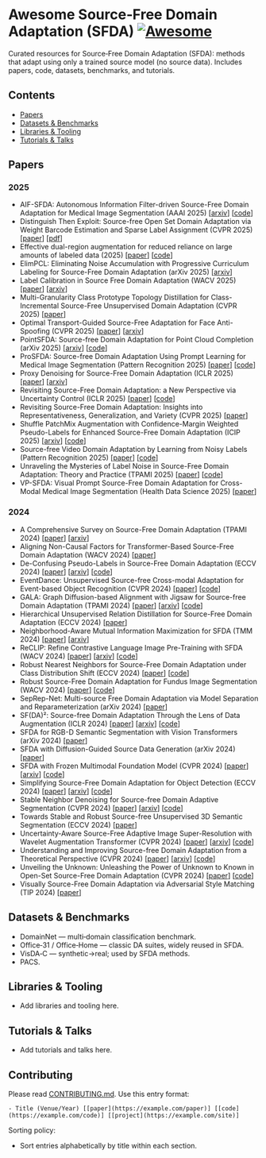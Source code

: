 # Awesome Source‑Free Domain Adaptation (SFDA) [![Awesome](https://awesome.re/badge.svg)](https://awesome.re)

Curated resources for Source‑Free Domain Adaptation (SFDA): methods that adapt using only a trained source model (no source data). Includes papers, code, datasets, benchmarks, and tutorials.
<!--lint disable awesome-github repo-url -->

## Contents
- [Papers](#papers)
- [Datasets & Benchmarks](#datasets--benchmarks)
- [Libraries & Tooling](#libraries--tooling)
- [Tutorials & Talks](#tutorials--talks)

## Papers
### 2025
- AIF-SFDA: Autonomous Information Filter-driven Source-Free Domain Adaptation for Medical Image Segmentation (AAAI 2025) [[arxiv](https://arxiv.org/abs/2501.03074)] [[code](https://github.com/JingHuaMan/AIF-SFDA)]
- Distinguish Then Exploit: Source-free Open Set Domain Adaptation via Weight Barcode Estimation and Sparse Label Assignment (CVPR 2025) [[paper](https://openaccess.thecvf.com/content/CVPR2025/html/Liu_Distinguish_Then_Exploit_Source-free_Open_Set_Domain_Adaptation_via_Weight_CVPR_2025_paper.html)] [[pdf](https://openaccess.thecvf.com/content/CVPR2025/papers/Liu_Distinguish_Then_Exploit_Source-free_Open_Set_Domain_Adaptation_via_Weight_CVPR_2025_paper.pdf)]
- Effective dual-region augmentation for reduced reliance on large amounts of labeled data (2025) [[paper](https://doi.org/10.1117/12.3058627)] [[code](https://github.com/PrasannaPulakurthi/Foreground-Background-Augmentation)]
- ElimPCL: Eliminating Noise Accumulation with Progressive Curriculum Labeling for Source-Free Domain Adaptation (arXiv 2025) [[arxiv](https://arxiv.org/abs/2503.23712)]
- Label Calibration in Source Free Domain Adaptation (WACV 2025) [[paper](https://openaccess.thecvf.com/content/WACV2025/html/Rai_Label_Calibration_in_Source_Free_Domain_Adaptation_WACV_2025_paper.html)] [[arxiv](https://arxiv.org/abs/2501.07072)]
- Multi-Granularity Class Prototype Topology Distillation for Class-Incremental Source-Free Unsupervised Domain Adaptation (CVPR 2025) [[paper](https://openaccess.thecvf.com/content/CVPR2025/html/Deng_Multi-Granularity_Class_Prototype_Topology_Distillation_for_Class-Incremental_Source-Free_Unsupervised_Domain_CVPR_2025_paper.html)]
- Optimal Transport-Guided Source-Free Adaptation for Face Anti-Spoofing (CVPR 2025) [[paper](https://openaccess.thecvf.com/content/CVPR2025/html/Li_Optimal_Transport-Guided_Source-Free_Adaptation_for_Face_Anti-Spoofing_CVPR_2025_paper.html)] [[arxiv](https://arxiv.org/abs/2503.22984)]
- PointSFDA: Source-free Domain Adaptation for Point Cloud Completion (arXiv 2025) [[arxiv](https://arxiv.org/abs/2503.15144)] [[code](https://github.com/Starak-x/PointSFDA)]
- ProSFDA: Source-free Domain Adaptation Using Prompt Learning for Medical Image Segmentation (Pattern Recognition 2025) [[paper](https://www.sciencedirect.com/science/article/abs/pii/S0031320325009513)] [[code](https://github.com/ShishuaiHu/ProSFDA)]
- Proxy Denoising for Source-Free Domain Adaptation (ICLR 2025) [[paper](https://openreview.net/forum?id=FIj9IEPCKr)] [[arxiv](https://arxiv.org/abs/2406.01658)]
- Revisiting Source-Free Domain Adaptation: a New Perspective via Uncertainty Control (ICLR 2025) [[paper](https://openreview.net/pdf?id=nx9Z5Kva96)] [[code](https://github.com/xugezheng/UCon_SFDA)]
- Revisiting Source-Free Domain Adaptation: Insights into Representativeness, Generalization, and Variety (CVPR 2025) [[paper](https://openaccess.thecvf.com/content/CVPR2025/html/Zhu_Revisiting_Source-Free_Domain_Adaptation_Insights_into_Representativeness_Generalization_and_Variety_CVPR_2025_paper.html)]
- Shuffle PatchMix Augmentation with Confidence-Margin Weighted Pseudo-Labels for Enhanced Source-Free Domain Adaptation (ICIP 2025) [[arxiv](https://arxiv.org/abs/2505.24216)] [[code](https://github.com/PrasannaPulakurthi/SPM)]
- Source-free Video Domain Adaptation by Learning from Noisy Labels (Pattern Recognition 2025) [[paper](https://www.sciencedirect.com/science/article/abs/pii/S0031320324010793)] [[code](https://github.com/avijit9/CleanAdapt)]
- Unraveling the Mysteries of Label Noise in Source-Free Domain Adaptation: Theory and Practice (TPAMI 2025) [[paper](https://www.computer.org/csdl/journal/tp/2025/05/10858421/23VPxGAlL4Q)] [[code](https://github.com/xugezheng/labelNoiseInSFDA)]
- VP-SFDA: Visual Prompt Source-Free Domain Adaptation for Cross-Modal Medical Image Segmentation (Health Data Science 2025) [[paper](https://academic.oup.com/hdsr/article/7/1/2025/7688831)]

### 2024
- A Comprehensive Survey on Source-Free Domain Adaptation (TPAMI 2024) [[paper](https://ieeexplore.ieee.org/document/10533539)] [[arxiv](https://arxiv.org/abs/2302.11803)]
- Aligning Non-Causal Factors for Transformer-Based Source-Free Domain Adaptation (WACV 2024) [[paper](https://openaccess.thecvf.com/content/WACV2024/html/Sanyal_Aligning_Non-Causal_Factors_for_Transformer-Based_Source-Free_Domain_Adaptation_WACV_2024_paper.html)]
- De-Confusing Pseudo-Labels in Source-Free Domain Adaptation (ECCV 2024) [[paper](https://www.ecva.net/papers/eccv_2024/papers_ECCV/papers/04967.pdf)] [[arxiv](https://arxiv.org/abs/2401.01650)] [[code](https://github.com/ssi-research/DCPL_SFDA)]
- EventDance: Unsupervised Source-free Cross-modal Adaptation for Event-based Object Recognition (CVPR 2024) [[paper](https://openaccess.thecvf.com/content/CVPR2024/papers/Zheng_EventDance_Unsupervised_Source-free_Cross-modal_Adaptation_for_Event-based_Object_Recognition_CVPR_2024_paper.html)] [[code](https://github.com/zhengxujosh/EventDance)]
- GALA: Graph Diffusion-based Alignment with Jigsaw for Source-free Domain Adaptation (TPAMI 2024) [[paper](https://ieeexplore.ieee.org/document/10405692)] [[arxiv](https://arxiv.org/abs/2307.08740)] [[code](https://github.com/Jerry-Luo-98/GALA)]
- Hierarchical Unsupervised Relation Distillation for Source-Free Domain Adaptation (ECCV 2024) [[paper](https://eccv.ecva.net/virtual/2024/poster/1198)]
- Neighborhood-Aware Mutual Information Maximization for SFDA (TMM 2024) [[paper](https://ieeexplore.ieee.org/document/10603809)] [[arxiv](https://arxiv.org/abs/2403.18239)]
- ReCLIP: Refine Contrastive Language Image Pre-Training with SFDA (WACV 2024) [[paper](https://openaccess.thecvf.com/content/WACV2024/html/Yao_ReCLIP_Refine_Contrastive_Language_Image_Pre-Training_with_Source-Free_Domain_Adaptation_WACV_2024_paper.html)] [[arxiv](https://arxiv.org/abs/2310.10893)] [[code](https://github.com/parasol-team/reclip)]
- Robust Nearest Neighbors for Source-Free Domain Adaptation under Class Distribution Shift (ECCV 2024) [[paper](https://eccv.ecva.net/virtual/2024/poster/833)] [[code](https://github.com/CyberAgentAILab/Robust_Nearest_Neighbors_SFDA-CDS)]
- Robust Source-Free Domain Adaptation for Fundus Image Segmentation (WACV 2024) [[paper](https://openaccess.thecvf.com/content/WACV2024/papers/Li_Robust_Source-Free_Domain_Adaptation_for_Fundus_Image_Segmentation_WACV_2024_paper.pdf)] [[code](https://github.com/LinGrayy/PLPB)]
- SepRep-Net: Multi-source Free Domain Adaptation via Model Separation and Reparameterization (arXiv 2024) [[paper](https://arxiv.org/abs/2402.08249)]
- SF(DA)²: Source-free Domain Adaptation Through the Lens of Data Augmentation (ICLR 2024) [[paper](https://openreview.net/forum?id=4WJ1X0XyBI)] [[arxiv](https://arxiv.org/abs/2312.08566)] [[code](https://github.com/shinyflight/SFDA2)]
- SFDA for RGB-D Semantic Segmentation with Vision Transformers (arXiv 2024) [[paper](https://arxiv.org/abs/2406.19533)]
- SFDA with Diffusion-Guided Source Data Generation (arXiv 2024) [[paper](https://arxiv.org/abs/2401.12047)]
- SFDA with Frozen Multimodal Foundation Model (CVPR 2024) [[paper](https://openaccess.thecvf.com/content/CVPR2024/papers/Tang_Source-Free_Domain_Adaptation_with_Frozen_Multimodal_Foundation_Model_CVPR_2024_paper.pdf)] [[arxiv](https://arxiv.org/abs/2311.16510)] [[code](https://github.com/tntek/source-free-domain-adaptation)]
- Simplifying Source-Free Domain Adaptation for Object Detection (ECCV 2024) [[paper](https://link.springer.com/chapter/10.1007/978-3-031-72986-7_7)] [[arxiv](https://arxiv.org/abs/2405.05829)] [[code](https://github.com/EPFL-IMOS/simple-SFOD)]
- Stable Neighbor Denoising for Source-free Domain Adaptive Segmentation (CVPR 2024) [[paper](https://openaccess.thecvf.com/content/CVPR2024/papers/Zhao_Stable_Neighbor_Denoising_for_Source-free_Domain_Adaptive_Segmentation_CVPR_2024_paper.pdf)] [[arxiv](https://arxiv.org/abs/2406.06813)] [[code](https://github.com/DZhaoXd/SND)]
- Towards Stable and Robust Source-free Unsupervised 3D Semantic Segmentation (ECCV 2024) [[paper](https://www.ecva.net/papers/eccv_2024/papers_ECCV/papers/00752.pdf)]
- Uncertainty-Aware Source-Free Adaptive Image Super-Resolution with Wavelet Augmentation Transformer (CVPR 2024) [[paper](https://openaccess.thecvf.com/content/CVPR2024/papers/Ai_Uncertainty-Aware_Source-Free_Adaptive_Image_Super-Resolution_with_Wavelet_Augmentation_Transformer_CVPR_2024_paper.pdf)] [[arxiv](https://arxiv.org/abs/2303.17783)] [[code](https://github.com/shallowdream204/SODA-SR)]
- Understanding and Improving Source-free Domain Adaptation from a Theoretical Perspective (CVPR 2024) [[paper](https://openaccess.thecvf.com/content/CVPR2024/html/Kawasaki_Understanding_and_Improving_Source-free_Domain_Adaptation_from_a_Theoretical_Perspective_CVPR_2024_paper.html)] [[arxiv](https://arxiv.org/abs/2403.15957)] [[code](https://github.com/nttcslab/improved_sfda)]
- Unveiling the Unknown: Unleashing the Power of Unknown to Known in Open-Set Source-Free Domain Adaptation (CVPR 2024) [[paper](https://openaccess.thecvf.com/content/CVPR2024/papers/Wan_Unveiling_the_Unknown_Unleashing_the_Power_of_Unknown_to_Known_CVPR_2024_paper.pdf)] [[code](https://github.com/xdwfl/UPUK)]
- Visually Source-Free Domain Adaptation via Adversarial Style Matching (TIP 2024) [[paper](https://ieeexplore.ieee.org/document/10424442)]

## Datasets & Benchmarks
- DomainNet — multi‑domain classification benchmark.
- Office‑31 / Office‑Home — classic DA suites, widely reused in SFDA.
- VisDA‑C — synthetic→real; used by SFDA methods.
- PACS.

## Libraries & Tooling
- Add libraries and tooling here.

## Tutorials & Talks
- Add tutorials and talks here.

## Contributing
Please read [CONTRIBUTING.md](CONTRIBUTING.md). Use this entry format:

```
- Title (Venue/Year) [[paper](https://example.com/paper)] [[code](https://example.com/code)] [[project](https://example.com/site)]
```

Sorting policy:
- Sort entries alphabetically by title within each section.
